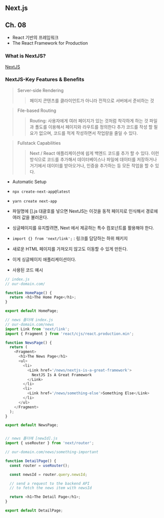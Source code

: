 ## Next.js

## Ch. 08

- React 기반의 프레임워크
- The React Framework for Production

### What is NextJS?

[NextJS](https://nextjs.org/)

### NextJS-Key Features & Benefits

> Server-side Rendering
>
> > 페이지 콘텐츠를 클라이언트가 아니라 전적으로 서버에서 준비하는 것

> File-based Routing
>
> > Routing: 사용자에게 여러 페이지가 있는 것처럼 착각하게 하는 것
> > 파일과 폴도를 이용해서 페이지와 라우트를 정의한다
> > 추가 코드를 작성 할 필요가 없으며, 코드를 적게 작성하면서 작업량을 줄일 수 있다.

> Fullstack Capabilities
>
> > Next / React 애플리케이션에 쉽게 백엔드 코드를 추가 할 수 있다.
> > 이런 방식으로 코드를 추가해서 데이터베이스나 파일에 데이터를 저장하거나
> > 거기에서 데이터를 받아오거나, 인증을 추가하는 등 모든 작업을 할 수 있다.

- Automatic Setup
- `npx create-next-app@latest`
- `yarn create next-app`

- 파일명에 [].js 대괄호를 넣으면 NextJS는 이것을 동적 페이지로 인식해서 경로에 여러 값을 불러온다.
- 싱글페이지를 유지할려면, Next 에서 제공하는 특수 컴포넌트를 활용해야 한다.
- `import {} from 'next/link';` : 링크를 담당하는 하위 패키지
- 새로운 HTML 페이지를 가져오지 않고도 이동할 수 있게 만든다.
- 이게 싱글페이지 애플리케이션이다.
- 사용된 코드 예시

```js
// index.js
// our-domain.com/

function HomePage() {
  return <h1>The Home Page</h1>;
}

export default HomePage;

// news 폴더에 index.js
// our-domain.com/news
import Link from 'next/link';
import { Fragment } from 'react/cjs/react.production.min';

function NewsPage() {
  return (
    <Fragment>
      <h1>The News Page</h1>
      <ul>
        <li>
          <Link href='/news/nextjs-is-a-great-framework'>
            NextJS Is A Great Framework
          </Link>
        </li>
        <li>
          <Link href='/news/something-else'>Something Else</Link>
        </li>
      </ul>
    </Fragment>
  );
}

export default NewsPage;


// news 폴더에 [newId].js
import { useRouter } from 'next/router';

// our-domain.com/news/something-important

function DetailPage() {
  const router = useRouter();

  const newsId = router.query.newsId;

  // send a request to the backend API
  // to fetch the news item with newsId

  return <h1>The Detail Page</h1>;
}

export default DetailPage;
```

